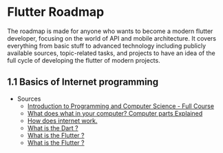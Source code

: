 # Flutter Roadmap

The roadmap is made for anyone who wants to become a modern flutter developer, focusing on the world of API and mobile architecture. It covers everything from basic stuff to advanced technology including publicly available sources, topic-related tasks, and projects to have an idea of the full cycle of developing the flutter of modern projects.

## 1.1 Basics of Internet programming

* Sources
  * [Introduction to Programming and Computer Science - Full Course](https://youtu.be/zOjov-2OZ0E)
  * [What does what in your computer? Computer parts Explained](https://youtu.be/ExxFxD4OSZ0)
  * [How does internet work.](https://www.youtube.com/watch?v=x3c1ih2NJEg)
  * [What is the Dart ?](https://www.youtube.com/watch?v=NrO0CJCbYLA)
  * [What is the Flutter ?](https://www.youtube.com/watch?v=I9ceqw5Ny-4)
  * [What is the Flutter ?](https://flutter.dev/)

